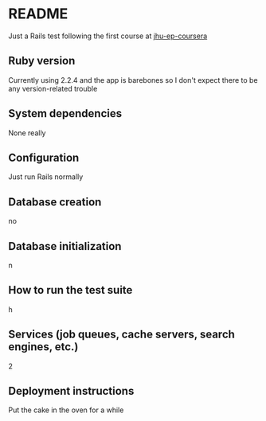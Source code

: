 # README
Just a Rails test following the first course at [jhu-ep-coursera](https://github.com/jhu-ep-coursera)

## Ruby version
Currently using 2.2.4 and the app is barebones so I don't expect there to be any version-related trouble

## System dependencies
None really

## Configuration
Just run Rails normally

## Database creation
no

## Database initialization
n

## How to run the test suite
h

## Services (job queues, cache servers, search engines, etc.)
2

## Deployment instructions
Put the cake in the oven for a while
